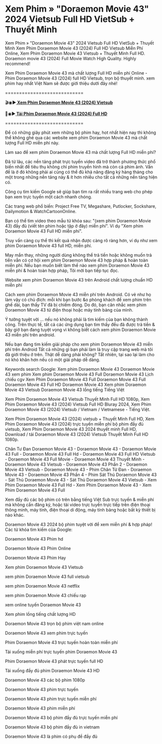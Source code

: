 # Xem Phim » "Doraemon Movie 43" 2024 Vietsub Full HD VietSub + Thuyết Minh
Xem Phim » "Doraemon Movie 43" 2024 Vietsub Full HD VietSub + Thuyết Minh
Xem Phim Doraemon Movie 43 (2024) Full HD Vietsub Miễn Phí Online, Xem Phim Doraemon Movie 43 Vietsub + Thuyết Minh Full HD. Doraemon movie 43 (2024) Full Movie Watch High Quality. Highly recommend!

Xem Phim Doraemon Movie 43 mà chất lượng Full HD miễn phí Online - Phim Doraemon Movie 43 (2024) full HD Vietsub, trọn bộ thuyết minh. xem phim hay nhất Việt Nam sẽ được giới thiệu dưới đây nhé!

============================

🎬◉▶️<b><a href="https://hhchina.xyz/thong-tin-phim/doraemon-movie-43.html"> Xem Phim Doraemon Movie 43 (2024) Vietsub</a></b>

📁◉▶️<b><a href="https://hhchina.xyz/thong-tin-phim/doraemon-movie-43.html"> Tải Phim Doraemon Movie 43 (2024) Full HD</a></b>

============================

Để có những giây phút xem những bộ phim hay, hot nhất hiện nay thì không thể không ghé qua các website xem phim Doraemon Movie 43 mà chất lượng Full HD miễn phí này.

Làm sao để xem phim Doraemon Movie 43 mà chất lượng Full HD miễn phí?

Đã từ lâu, các nền tảng phát trực tuyến video đã trở thành phương thức phổ biến nhất để tiêu thụ không chỉ phim truyền hình mà còn cả phim ảnh. Vấn đề là ở đó không phải ai cũng có thể đủ khả năng đăng ký hàng tháng cho một trong những nền tảng này & ít hơn nhiều cho tất cả những nền tảng hiện có.

Công cụ tìm kiếm Google sẽ giúp bạn tìm ra rất nhiều trang web cho phép bạn xem trực tuyến một cách nhanh chóng.

Các trang web phổ biến: Project Free TV, Megashare, Putlocker, Sockshare, Dailymotion & WatchCartoonOnline.

Bạn có thể tìm video theo mẫu từ khóa sau: "(xem phim Doraemon Movie 43) đầy đủ (viết tên phim hoặc tập ở đây) miễn phí". Ví dụ "Xem phim Doraemon Movie 43 Full HD miễn phí".

Truy vấn càng cụ thể thì kết quả nhận được càng rõ ràng hơn, ví dụ như xem phim Doraemon Movie 43 full HD, miễn phí.

May mắn thay, những người dùng không thể trả tiền hoặc không muốn trả tiền vẫn có cơ hội xem phim Doraemon Movie 43 hợp pháp & hoàn toàn miễn phí. Nếu bạn muốn biết làm thế nào xem phim Doraemon Movie 43 miễn phí & hoàn toàn hợp pháp, Tôi mời bạn tiếp tục đọc.

Website xem phim Doraemon Movie 43 trên Android chất lượng chuẩn HD miễn phí

Cách xem phim Doraemon Movie 43 miễn phí trên Android. Có vẻ như họ làm vậy có chủ đích: mỗi khi bạn bước &o phòng khách để xem phim trên ghế dài, bạn thấy TV đã bị chiếm đóng. Do đó, bạn cân nhắc xem phim Doraemon Movie 43 từ điện thoại hoặc máy tính bảng của mình.

Ý tưởng tuyệt vời ... nếu nó không phải là tìm kiếm của bạn không thành công. Trên thực tế, tất cả các ứng dụng bạn tìm thấy đều đã được trả tiền & bây giờ bạn đang tuyệt vọng vì không biết cách xem phim Doraemon Movie 43 miễn phí trên android.

Nếu bạn đang tìm kiếm giải pháp cho xem phim Doraemon Movie 43 miễn phí trên Android Tất cả những gì bạn phải làm là truy cập trang web mà tôi đã giới thiệu ở trên. Thật dễ dàng phải không? Tất nhiên, tại sao lại làm cho nó khó khăn hơn nếu có một giải pháp dễ dàng.

Keywords search Google: Xem phim Doraemon Movie 43 Doraemon Movie 43 xem phim Xem phim Doraemon Movie 43 Full Doraemon Movie 43 Lịch chiếu cgv Xem Phim Doraemon Movie 43 Full Doraemon Movie 43 Full Doraemon Movie 43 Full HD Doraemon Movie 43 Xem phim Doraemon Movie 43 Vietsub Doraemon Movie 43 lồng tiếng Tiếng Việt

Xem Phim Doraemon Movie 43 Vietsub Thuyết Minh Full HD 1080p, Xem Phim Doraemon Movie 43 (2024) Vietsub Full HD Bluray 2024, Xem Phim Doraemon Movie 43 (2024) Vietsub / Vietnam / Vietnamese - Tiếng Việt.

Xem Phim Doraemon Movie 43 (2024) vietsub + Thuyết Minh Full HD, Xem Phim Doraemon Movie 43 (2024) trực tuyến miễn phí bộ phim đầy đủ vietsub, Xem Phim Doraemon Movie 43 2024 thuyết minh Full HD, Download / tải Doraemon Movie 43 (2024) Vietsub Thuyết Minh Full HD 1080p.

Chân Tư Đan Doraemon Movie 43 - Doraemon Movie 43 - Doraemon Movie 43 Full - Doraemon Movie 43 Full Hd - Doraemon Movie 43 Full HD Vietsub - Doraemon Movie 43 Full Movie - Doraemon Movie 43 Thuyết Minh - Doraemon Movie 43 Vietsub - Doraemon Movie 43 Phần 2 - Doraemon Movie 43 Vietsub - Doraemon Movie 43 - Phim Chân Tử Đan - Doraemon Movie 43 - Doraemon Movie 43 Phần 4 - Phim Sát Thủ Doraemon Movie 43 - Sát Thủ Doraemon Movie 43 - Sát Thủ Doraemon Movie 43 Vietsub - Xem Phim Doraemon Movie 43 Full Hd - Xem Phim Doraemon Movie 43 - Xem Phim Doraemon Movie 43 Full


Xem đầy đủ các bộ phim có trên bằng tiếng Việt Sub trực tuyến & miễn phí mà không cần đăng ký, hoặc tải video trực tuyến trực tiếp trên điện thoại thông minh, máy tính, điện thoại di động, máy tính bảng hoặc bất kỳ thiết bị nào khác.

Doraemon Movie 43 2024 bộ phim tuyệt vời để xem miễn phí & hợp pháp!
Các từ khóa tìm kiếm của Google:

Doraemon Movie 43 Phim hd

Doraemon Movie 43 Phim Online

Doraemon Movie 43 Phim Hay

Xem phim Doraemon Movie 43 Vietsub

xem phim Doraemon Movie 43 full vietsub

xem phim Doraemon Movie 43 netflix

xem phim Doraemon Movie 43 chiếu rạp

xem online tuyến Doraemon Movie 43

Xem phim lồng tiếng chất lượng HD

Doraemon Movie 43 trọn bộ phim việt nam online

Doraemon Movie 43 xem phim trực tuyến

Phim Doraemon Movie 43 trực tuyến hoàn toàn miễn phí

Tải xuống miễn phí trực tuyến phim Doraemon Movie 43

Phim Doraemon Movie 43 phát trực tuyến full HD

Tải xuống đầy đủ phim Doraemon Movie 43 HD

Doraemon Movie 43 các bộ phim 1080p

Doraemon Movie 43 phim trực tuyến

Doraemon Movie 43 phim trực tuyến miễn phí

Doraemon Movie 43 phim miễn phí

Doraemon Movie 43 bộ phim đầy đủ trực tuyến miễn phí

Doraemon Movie 43 bộ phim đầy đủ in vietnam

Doraemon Movie 43 là phim có phụ đề đầy đủ
